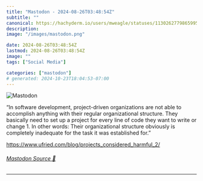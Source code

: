 ```yaml
---
title: "Mastodon - 2024-08-26T03:48:54Z"
subtitle: ""
canonical: https://hachyderm.io/users/mweagle/statuses/113026277986599503
description:
image: "/images/mastodon.png"

date: 2024-08-26T03:48:54Z
lastmod: 2024-08-26T03:48:54Z
image: ""
tags: ["Social Media"]

categories: ["mastodon"]
# generated: 2024-10-23T18:04:53-07:00
---
```

![Mastodon](/images/mastodon.png)

<p>“In software development, project-driven organizations are not able to accomplish anything with their regular organizational structure. They basically need to set up a project for every line of code they want to write or change 1. In other words: Their organizational structure obviously is completely inadequate for the task it was established for.”</p><p><a href="https://www.ufried.com/blog/projects_considered_harmful_2/" target="_blank" rel="nofollow noopener noreferrer" translate="no"><span class="invisible">https://www.</span><span class="ellipsis">ufried.com/blog/projects_consi</span><span class="invisible">dered_harmful_2/</span></a></p>


###### [Mastodon Source 🐘](https://hachyderm.io/@mweagle/113026277986599503)

___
